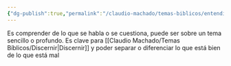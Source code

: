 ```yaml
---
{"dg-publish":true,"permalink":"/claudio-machado/temas-biblicos/entendimiento/"}
---
```


Es comprender de lo que se habla o se cuestiona, puede ser sobre un tema sencillo o profundo. Es clave para [[Claudio Machado/Temas Bíblicos/Discernir\|Discernir]] y poder separar o diferenciar lo que está bien de lo que está mal 